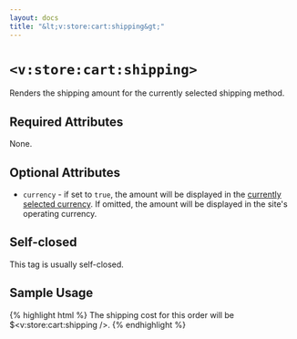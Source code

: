 ```yaml
---
layout: docs
title: "&lt;v:store:cart:shipping&gt;"
---
```


# `<v:store:cart:shipping>`

Renders the shipping amount for the currently selected shipping method.

## Required Attributes

None.

## Optional Attributes

-   `currency` - if set to `true`, the amount will be displayed in the
    [currently selected currency](/v_store_currency_select/). If omitted,
    the amount will be displayed in the site's operating currency.

## Self-closed

This tag is usually self-closed.

## Sample Usage

{% highlight html %}
The shipping cost for this order will be $<v:store:cart:shipping />.
{% endhighlight %}
